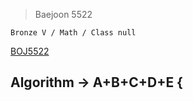 >Baejoon 5522

```Bronze V / Math / Class null```

[BOJ5522](https://www.acmicpc.net/problem/5522)<br>
<h2> Algorithm -> A+B+C+D+E {<br>

